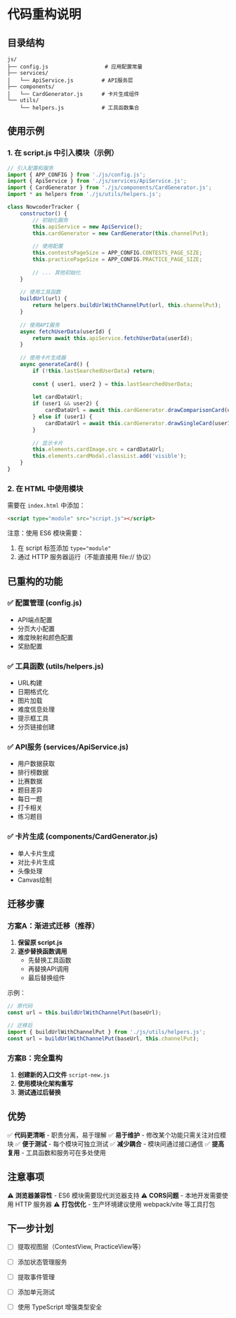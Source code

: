 # 代码重构说明

## 目录结构

```
js/
├── config.js                  # 应用配置常量
├── services/
│   └── ApiService.js         # API服务层
├── components/
│   └── CardGenerator.js      # 卡片生成组件
└── utils/
    └── helpers.js            # 工具函数集合
```

## 使用示例

### 1. 在 script.js 中引入模块（示例）

```javascript
// 引入配置和服务
import { APP_CONFIG } from './js/config.js';
import { ApiService } from './js/services/ApiService.js';
import { CardGenerator } from './js/components/CardGenerator.js';
import * as helpers from './js/utils/helpers.js';

class NowcoderTracker {
    constructor() {
        // 初始化服务
        this.apiService = new ApiService();
        this.cardGenerator = new CardGenerator(this.channelPut);
        
        // 使用配置
        this.contestsPageSize = APP_CONFIG.CONTESTS_PAGE_SIZE;
        this.practicePageSize = APP_CONFIG.PRACTICE_PAGE_SIZE;
        
        // ... 其他初始化
    }
    
    // 使用工具函数
    buildUrl(url) {
        return helpers.buildUrlWithChannelPut(url, this.channelPut);
    }
    
    // 使用API服务
    async fetchUserData(userId) {
        return await this.apiService.fetchUserData(userId);
    }
    
    // 使用卡片生成器
    async generateCard() {
        if (!this.lastSearchedUserData) return;
        
        const { user1, user2 } = this.lastSearchedUserData;
        
        let cardDataUrl;
        if (user1 && user2) {
            cardDataUrl = await this.cardGenerator.drawComparisonCard(user1, user2);
        } else if (user1) {
            cardDataUrl = await this.cardGenerator.drawSingleCard(user1);
        }
        
        // 显示卡片
        this.elements.cardImage.src = cardDataUrl;
        this.elements.cardModal.classList.add('visible');
    }
}
```

### 2. 在 HTML 中使用模块

需要在 `index.html` 中添加：

```html
<script type="module" src="script.js"></script>
```

注意：使用 ES6 模块需要：
1. 在 script 标签添加 `type="module"`
2. 通过 HTTP 服务器运行（不能直接用 file:// 协议）

## 已重构的功能

### ✅ 配置管理 (config.js)
- API端点配置
- 分页大小配置
- 难度映射和颜色配置
- 奖励配置

### ✅ 工具函数 (utils/helpers.js)
- URL构建
- 日期格式化
- 图片加载
- 难度信息处理
- 提示框工具
- 分页链接创建

### ✅ API服务 (services/ApiService.js)
- 用户数据获取
- 排行榜数据
- 比赛数据
- 题目差异
- 每日一题
- 打卡相关
- 练习题目

### ✅ 卡片生成 (components/CardGenerator.js)
- 单人卡片生成
- 对比卡片生成
- 头像处理
- Canvas绘制

## 迁移步骤

### 方案A：渐进式迁移（推荐）

1. **保留原 script.js**
2. **逐步替换函数调用**
   - 先替换工具函数
   - 再替换API调用
   - 最后替换组件

示例：
```javascript
// 原代码
const url = this.buildUrlWithChannelPut(baseUrl);

// 迁移后
import { buildUrlWithChannelPut } from './js/utils/helpers.js';
const url = buildUrlWithChannelPut(baseUrl, this.channelPut);
```

### 方案B：完全重构

1. **创建新的入口文件** `script-new.js`
2. **使用模块化架构重写**
3. **测试通过后替换**

## 优势

✅ **代码更清晰** - 职责分离，易于理解
✅ **易于维护** - 修改某个功能只需关注对应模块
✅ **便于测试** - 每个模块可独立测试
✅ **减少耦合** - 模块间通过接口通信
✅ **提高复用** - 工具函数和服务可在多处使用

## 注意事项

⚠️ **浏览器兼容性** - ES6 模块需要现代浏览器支持
⚠️ **CORS问题** - 本地开发需要使用 HTTP 服务器
⚠️ **打包优化** - 生产环境建议使用 webpack/vite 等工具打包

## 下一步计划

- [ ] 提取视图层（ContestView, PracticeView等）
- [ ] 添加状态管理服务
- [ ] 提取事件管理
- [ ] 添加单元测试
- [ ] 使用 TypeScript 增强类型安全

